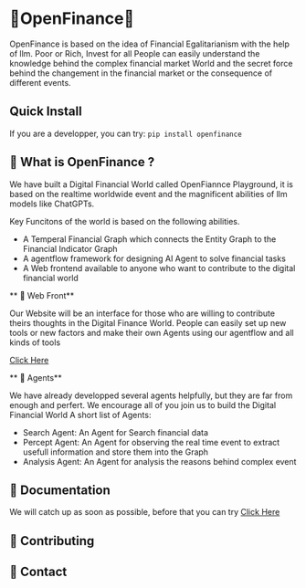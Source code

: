 # 🌴OpenFinance🌴
OpenFinance is based on the idea of Financial Egalitarianism with the help of llm. Poor or Rich, Invest for all
People can easily understand the knowledge behind the complex financial market World and the secret force behind the changement in the financial market or the consequence of different events.

## Quick Install
If you are a developper, you can try:
`pip install openfinance`

## 🤔 What is OpenFinance ?
  We have built a Digital Financial World called OpenFiannce Playground, it is based on the realtime worldwide event and the magnificent abilities of llm models like ChatGPTs.

Key Funcitons of the world is based on the following abilities.
- A Temperal Financial Graph which connects the Entity Graph to the Financial Indicator Graph
- A agentflow framework for designing AI Agent to solve financial tasks
- A Web frontend available to anyone who want to contribute to the digital financial world

** 💬 Web Front**

Our Website will be an interface for those who are willing to contribute theirs thoughts in the Digital Finance World. People can easily set up new tools or new factors and make their own Agents using our agentflow and all kinds of tools

[Click Here](http://zhubin.xyz)

** 🤖 Agents**

We have already developped several agents helpfully, but they are far from enough and perfert. We encourage all of you join us to build the Digital Financial World
A short list of Agents:
- Search Agent: An Agent for Search financial data
- Percept Agent: An Agent for observing the real time event to extract usefull information and store them into the Graph
- Analysis Agent: An Agent for analysis the reasons behind complex event

## 📖 Documentation

We will catch up as soon as possible, before that you can try
[Click Here](http://zhubin.xyz)

## 💁 Contributing


## 💬 Contact

